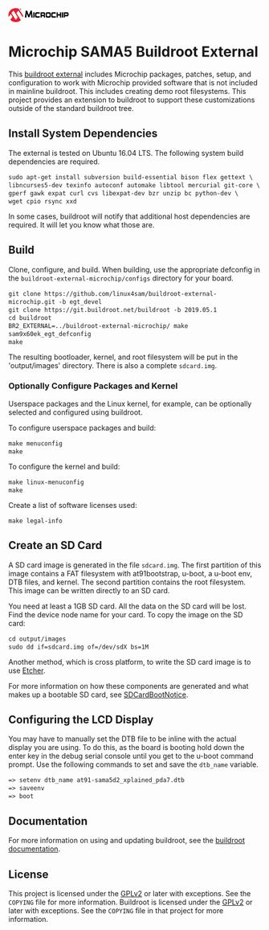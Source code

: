 ![Microchip](docs/microchip_logo.png)

# Microchip SAMA5 Buildroot External

This [buildroot external][1] includes Microchip packages, patches, setup, and
configuration to work with Microchip provided software that is not included in
mainline buildroot.  This includes creating demo root filesystems. This project
provides an extension to buildroot to support these customizations outside of
the standard buildroot tree.


## Install System Dependencies

The external is tested on Ubuntu 16.04 LTS.  The following system build
dependencies are required.

    sudo apt-get install subversion build-essential bison flex gettext \
    libncurses5-dev texinfo autoconf automake libtool mercurial git-core \
    gperf gawk expat curl cvs libexpat-dev bzr unzip bc python-dev \
    wget cpio rsync xxd

In some cases, buildroot will notify that additional host dependencies are
required.  It will let you know what those are.


## Build

Clone, configure, and build.  When building, use the appropriate defconfig in
the `buildroot-external-microchip/configs` directory for your board.

    git clone https://github.com/linux4sam/buildroot-external-microchip.git -b egt_devel
    git clone https://git.buildroot.net/buildroot -b 2019.05.1
    cd buildroot
    BR2_EXTERNAL=../buildroot-external-microchip/ make sam9x60ek_egt_defconfig
    make

The resulting bootloader, kernel, and root filesystem will be put in the
'output/images' directory.  There is also a complete `sdcard.img`.

### Optionally Configure Packages and Kernel

Userspace packages and the Linux kernel, for example, can be optionally selected
and configured using buildroot.

To configure userspace packages and build:

    make menuconfig
    make


To configure the kernel and build:

    make linux-menuconfig
    make


Create a list of software licenses used:

    make legal-info


## Create an SD Card

A SD card image is generated in the file `sdcard.img`.  The first partition of
this image contains a FAT filesystem with at91bootstrap, u-boot, a u-boot env,
DTB files, and kernel. The second partition contains the root filesystem. This
image can be written directly to an SD card.

You need at least a 1GB SD card. All the data on the SD card will be
lost. Find the device node name for your card.  To copy the image on the SD
card:

    cd output/images
    sudo dd if=sdcard.img of=/dev/sdX bs=1M

Another method, which is cross platform, to write the SD card image is to use
[Etcher][5].

For more information on how these components are generated and what makes up a
bootable SD card, see [SDCardBootNotice][4].

## Configuring the LCD Display

You may have to manually set the DTB file to be inline with the actual display
you are using.  To do this, as the board is booting hold down the enter key in
the debug serial console until you get to the u-boot command prompt.  Use the
following commands to set and save the `dtb_name` variable.

    => setenv dtb_name at91-sama5d2_xplained_pda7.dtb
    => saveenv
    => boot


## Documentation

For more information on using and updating buildroot, see the [buildroot
documentation][3].


## License

This project is licensed under the [GPLv2][2] or later with exceptions.  See the
`COPYING` file for more information.  Buildroot is licensed under the [GPLv2][2]
or later with exceptions. See the `COPYING` file in that project for more
information.


[1]: https://buildroot.org/downloads/manual/manual.html#outside-br-custom
[2]: https://www.gnu.org/licenses/old-licenses/gpl-2.0.en.html
[3]: https://buildroot.org/docs.html
[4]: http://www.at91.com/linux4sam/bin/view/Linux4SAM/SDCardBootNotice
[5]: https://etcher.io/
